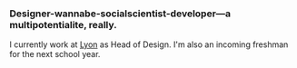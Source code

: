 ### Designer-wannabe-socialscientist-developer—a multipotentialite, really.
I currently work at [Lyon](https://lyon.com.ph/) as Head of Design. I'm also an incoming freshman for the next school year.
